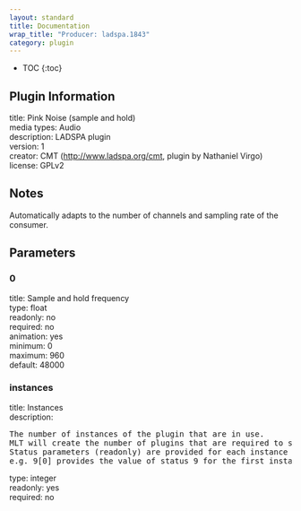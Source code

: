 ```yaml
---
layout: standard
title: Documentation
wrap_title: "Producer: ladspa.1843"
category: plugin
---
```

* TOC
{:toc}

## Plugin Information

title: Pink Noise (sample and hold)  
media types:
Audio  
description: LADSPA plugin  
version: 1  
creator: CMT (http://www.ladspa.org/cmt, plugin by Nathaniel Virgo)  
license: GPLv2  

## Notes

Automatically adapts to the number of channels and sampling rate of the consumer.

## Parameters

### 0

title: Sample and hold frequency    
type: float  
readonly: no  
required: no  
animation: yes  
minimum: 0  
maximum: 960  
default: 48000  

### instances

title: Instances    
description:
<pre>
The number of instances of the plugin that are in use.
MLT will create the number of plugins that are required to support the number of audio channels.
Status parameters (readonly) are provided for each instance and are accessed by specifying the instance number after the identifier (starting at zero).
e.g. 9[0] provides the value of status 9 for the first instance.
</pre>
type: integer  
readonly: yes  
required: no  

